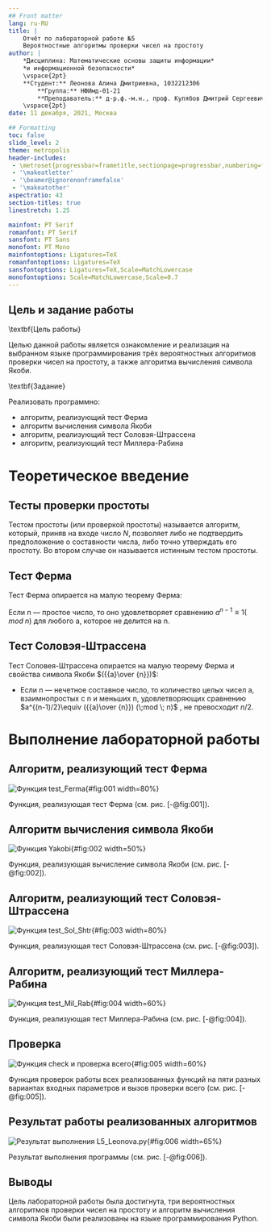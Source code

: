 ```yaml
---
## Front matter
lang: ru-RU
title: |
    Отчёт по лабораторной работе №5               
    Вероятностные алгоритмы проверки чисел на простоту
author: |
    *Дисциплина: Математические основы защиты информации*  
    *и информационной безопасности*  
    \vspace{2pt}  
    **Студент:** Леонова Алина Дмитриевна, 1032212306  
		**Группа:** НФИмд-01-21                                         
		**Преподаватель:** д-р.ф.-м.н., проф. Кулябов Дмитрий Сергеевич  
    \vspace{2pt}
date: 11 декабря, 2021, Москва

## Formatting
toc: false
slide_level: 2
theme: metropolis
header-includes:
 - \metroset{progressbar=frametitle,sectionpage=progressbar,numbering=fraction}
 - '\makeatletter'
 - '\beamer@ignorenonframefalse'
 - '\makeatother'
aspectratio: 43
section-titles: true
linestretch: 1.25

mainfont: PT Serif
romanfont: PT Serif
sansfont: PT Sans
monofont: PT Mono
mainfontoptions: Ligatures=TeX
romanfontoptions: Ligatures=TeX
sansfontoptions: Ligatures=TeX,Scale=MatchLowercase
monofontoptions: Scale=MatchLowercase,Scale=0.7
---
```


## Цель и задание работы

\textbf{Цель работы}

Целью данной работы является ознакомление и реализация на выбранном языке программирования трёх вероятностных алгоритмов проверки чисел на простоту, а также алгоритма вычисления символа Якоби. 

\textbf{Задание}

Реализовать программно:

+ алгоритм, реализующий тест Ферма
+ алгоритм вычисления символа Якоби
+ алгоритм, реализующий тест Соловэя-Штрассена
+ алгоритм, реализующий тест Миллера-Рабина

# Теоретическое введение

## Тесты проверки простоты

Тестом простоты (или проверкой простоты) называется алгоритм, который, приняв на входе число $N$, позволяет либо не подтвердить предположение о составности числа, либо точно утверждать его простоту. Во втором случае он называется истинным тестом простоты.

## Тест Ферма

Тест Ферма опирается на малую теорему Ферма:

Если n — простое число, то оно удовлетворяет сравнению $a^{n-1}\equiv 1 ( \;mod\; n)$ для любого a, которое не делится на n.

## Тест Соловэя-Штрассена

Тест Соловея-Штрассена опирается на малую теорему Ферма и свойства символа Якоби $({{a}\over {n}})$:

+ Если n — нечетное составное число, то количество целых чисел a, взаимнопростых с n и меньших n, удовлетворяющих сравнению $a^{(n-1)/2}\equiv ({{a}\over {n}}) (\;mod \; n)$ , не превосходит $n/2$.

# Выполнение лабораторной работы

## Алгоритм, реализующий тест Ферма

![Функция test_Ferma](image/code1.jpg){#fig:001 width=80%}

Функция, реализующая тест Ферма (см. рис. [-@fig:001]).

## Алгоритм вычисления символа Якоби

![Функция Yakobi](image/code2.jpg){#fig:002 width=50%}

Функция, реализующая вычисление символа Якоби (см. рис. [-@fig:002]).

## Алгоритм, реализующий тест Соловэя-Штрассена

![Функция test_Sol_Shtr](image/code3.jpg){#fig:003 width=80%}

Функция, реализующая тест Соловэя-Штрассена (см. рис. [-@fig:003]).

## Алгоритм, реализующий тест Миллера-Рабина

![Функция test_Mil_Rab](image/code4.jpg){#fig:004 width=60%}

Функция, реализующая тест Миллера-Рабина (см. рис. [-@fig:004]).

## Проверка

![Функция check и проверка всего](image/code5.jpg){#fig:005 width=60%}

Функция проверок работы всех реализованных функций на пяти разных вариантах входных параметров и вызов проверки всего (см. рис. [-@fig:005]).

## Результат работы реализованных алгоритмов

![Результат выполнения L5_Leonova.py](image/res2.jpg){#fig:006 width=65%}

Результат выполнения программы (см. рис. [-@fig:006]).

## Выводы

Цель лабораторной работы была достигнута, три вероятностных алгоритмов проверки чисел на простоту и алгоритм вычисления символа Якоби были реализованы на языке программирования Python.